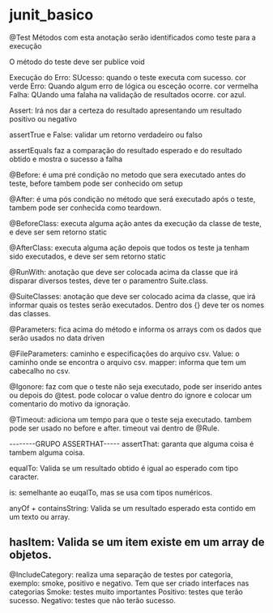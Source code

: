 # junit_basico

@Test Métodos com esta anotação serão identificados como teste para a execução

O método do teste deve ser publice void

Execução do Erro:
SUcesso: quando o teste executa com sucesso. cor verde
Erro: Quando algum erro de lógica ou esceção ocorre. cor vermelha
Falha: QUando uma falaha na validação de resultados ocorre. cor azul.

Assert: Irá nos dar a certeza do resultado apresentando um resultado positivo ou negativo

assertTrue e False: validar um retorno verdadeiro ou falso

assertEquals faz a comparação do resultado esperado e do resultado obtido e mostra o sucesso a falha

@Before: é uma pré condição no metodo que sera executado antes do teste, before tambem pode ser conhecido om setup

@After: é uma pós condição no método que será executado após o teste, tambem pode ser conhecida como teardown.

@BeforeClass: executa alguma ação antes da execução da classe de teste, e deve ser sem retorno static

@AfterClass: executa alguma ação depois que todos os teste ja tenham sido executados, e deve ser sem retorno static

@RunWith: anotação que deve ser colocada acima da classe que irá disparar diversos testes, deve ter o paramentro Suite.class.

@SuiteClasses: anotação que deve ser colocado acima da classe, que irá informar quais os testes serão executados. Dentro dos {} deve ter os nomes das classes.

@Parameters: fica acima do método e informa os arrays com os dados que serão usados no data driven

@FileParameters: caminho e especificações do arquivo csv. Value: o caminho onde se encontra o arquivo csv. mapper: informa que tem um cabecalho no csv.

@Igonore: faz com que o teste não seja executado, pode ser inserido antes ou depois do @test. pode colocar o value dentro do ignore e colocar um comentario do motivo da ignoração.

@Timeout: adiciona um tempo para que o teste seja executado. tambem pode ser usado no before e after. timeout vai dentro de @Rule.


 --------GRUPO ASSERTHAT-----
assertThat: garanta que alguma coisa é tambem alguma coisa.

equalTo: Valida se um resultado obtido é igual ao esperado com tipo caracter.

is: semelhante ao euqalTo, mas se usa com tipos numéricos.

anyOf + containsString: Valida se um resultado esperado esta contido em um texto ou array.

hasItem: Valida se um item existe em um array de objetos.
--------------------------

@IncludeCategory: realiza uma separação de testes por categoria, exemplo: smoke, positivo e negativo. Tem que ser criado interfaces nas categorias
Smoke: testes muito importantes
Positivo: testes que terão sucesso.
Negativo: testes que não terão sucesso.
